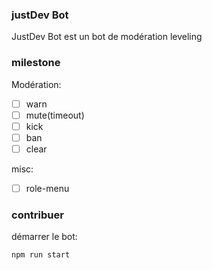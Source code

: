 ### justDev Bot
JustDev Bot est un bot de modération leveling

### milestone

Modération:
- [ ] warn
- [ ] mute(timeout)
- [ ] kick
- [ ] ban
- [ ] clear

misc:
- [ ] role-menu

### contribuer

démarrer le bot:
```bash
npm run start
```